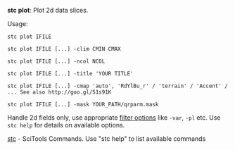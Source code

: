 **stc plot**: Plot 2d data slices.

Usage:

```
stc plot IFILE

stc plot IFILE [...] -clim CMIN CMAX

stc plot IFILE [...] -ncol NCOL

stc plot IFILE [...] -title 'YOUR TITLE'

stc plot IFILE [...] -cmap 'auto', 'RdYlBu_r' / 'terrain' / 'Accent' / ... See also http://goo.gl/51s91K

stc plot IFILE [...] -mask YOUR_PATH/qrparm.mask
```

Handle 2d fields only, use appropriate [filter options](https://github.com/MetOffice/stc/blob/main/doc/stc.md#filter-options) like `-var`, `-pl` etc. Use `stc help` for details on available options.

[stc](https://github.com/MetOffice/stc/blob/main/doc/stc.md) - SciTools Commands. Use "stc help" to list available commands
